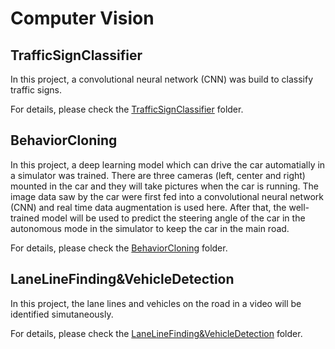 # Computer Vision

## TrafficSignClassifier

In this project, a convolutional neural network (CNN) was build to classify traffic signs.

For details, please check the [TrafficSignClassifier](./TrafficSignClassifier) folder.


## BehaviorCloning

In this project, a deep learning model which can drive the car automatially in a simulator was trained. There are three cameras (left, center and right) mounted in the car and they will take pictures when the car is running. The image data saw by the car were first fed into a convolutional neural network (CNN) and real time data augmentation is used here. After that, the well-trained model will be used to predict the steering angle of the car in the autonomous mode in the simulator to keep the car in the main road.

For details, please check the [BehaviorCloning](./BehaviorCloning) folder.

## LaneLineFinding&VehicleDetection

In this project, the lane lines and vehicles on the road in a video will be identified simutaneously.

For details, please check the [LaneLineFinding&VehicleDetection](./LaneLineFinding&VehicleDetection) folder.
